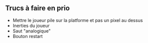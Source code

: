 ## Trucs à faire en prio

<ul>
  <li>Mettre le joueur pile sur la platforme et pas un pixel au dessus</li>
  <li>Inerties du joueur</li>
  <li>Saut "analogique"</li>
  <li>Bouton restart</li>
</ul>
